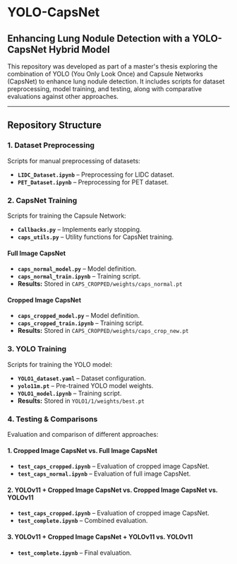 # YOLO-CapsNet

## Enhancing Lung Nodule Detection with a YOLO-CapsNet Hybrid Model

This repository was developed as part of a master's thesis exploring the combination of YOLO (You Only Look Once) and Capsule Networks (CapsNet) to enhance lung nodule detection. It includes scripts for dataset preprocessing, model training, and testing, along with comparative evaluations against other approaches.

---

## Repository Structure

### 1. **Dataset Preprocessing**
Scripts for manual preprocessing of datasets:
- **`LIDC_Dataset.ipynb`** – Preprocessing for LIDC dataset.
- **`PET_Dataset.ipynb`** – Preprocessing for PET dataset.

### 2. **CapsNet Training**
Scripts for training the Capsule Network:
- **`Callbacks.py`** – Implements early stopping.
- **`caps_utils.py`** – Utility functions for CapsNet training.

#### **Full Image CapsNet**
- **`caps_normal_model.py`** – Model definition.
- **`caps_normal_train.ipynb`** – Training script.
- **Results:** Stored in `CAPS_CROPPED/weights/caps_normal.pt`

#### **Cropped Image CapsNet**
- **`caps_cropped_model.py`** – Model definition.
- **`caps_cropped_train.ipynb`** – Training script.
- **Results:** Stored in `CAPS_CROPPED/weights/caps_crop_new.pt`

### 3. **YOLO Training**
Scripts for training the YOLO model:
- **`YOLO1_dataset.yaml`** – Dataset configuration.
- **`yolo11m.pt`** – Pre-trained YOLO model weights.
- **`YOLO1_model.ipynb`** – Training script.
- **Results:** Stored in `YOLO1/1/weights/best.pt`

### 4. **Testing & Comparisons**
Evaluation and comparison of different approaches:

#### **1. Cropped Image CapsNet vs. Full Image CapsNet**
- **`test_caps_cropped.ipynb`** – Evaluation of cropped image CapsNet.
- **`test_caps_normal.ipynb`** – Evaluation of full image CapsNet.

#### **2. YOLOv11 + Cropped Image CapsNet vs. Cropped Image CapsNet vs. YOLOv11**
- **`test_caps_cropped.ipynb`** – Evaluation of cropped image CapsNet.
- **`test_complete.ipynb`** – Combined evaluation.

#### **3. YOLOv11 + Cropped Image CapsNet + YOLOv11 vs. YOLOv11**
- **`test_complete.ipynb`** – Final evaluation.

